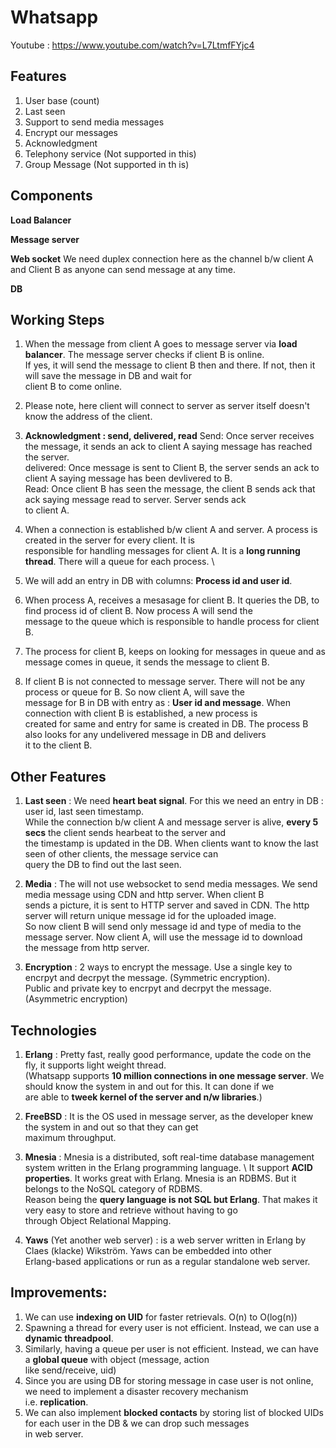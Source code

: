 # Whatsapp 

Youtube : https://www.youtube.com/watch?v=L7LtmfFYjc4

## Features  
1. User base (count)
2. Last seen
3. Support to send media messages
4. Encrypt our messages
5. Acknowledgment 
6. Telephony service (Not supported in this)
7. Group Message (Not supported in th is)

## Components 
**Load Balancer**

**Message server**

**Web socket**
We need duplex connection here as the channel b/w client A and Client B as anyone can send message at any time. 

**DB** 

## Working Steps
1. When the message from client A goes to message server via **load balancer**. The message server checks if client B is online.\
If yes, it will send the message to client B then and there. If not, then it will save the message in DB and wait for \
client B to come online.

2. Please note, here client will connect to server as server itself doesn't know the address of the client. 

3. **Acknowledgment : send, delivered, read**
Send: Once server receives the message, it sends an ack to client A saying message has reached the server. \
delivered: Once message is sent to Client B, the server sends an ack to client A saying message has been devlivered to B. \
Read: Once client B has seen the message, the client B sends ack that ack saying message read to server. Server sends ack \
to client A.

4. When a connection is established b/w client A and server. A process is created in the server for every client. It is \
responsible for handling messages for client A. It is a **long running thread**. There will a queue for each process. \

5. We will add an entry in DB with columns: **Process id and user id**. 

6. When process A, receives a mesasage for client B. It queries the DB, to find process id of client B. Now process A will send the \
message to the queue which is responsible to handle process for client B.

7. The process for client B, keeps on looking for messages in queue and as message comes in queue, it sends the message to client B.

8. If client B is not connected to message server. There will not be any process or queue for B. So now client A, will save the \
message for B in DB with entry as : **User id and message**. When connection with client B is established, a new process is \
created for same and entry for same is created in DB. The process B also looks for any undelivered message in DB and delivers \
it to the client B.

## Other Features
1. **Last seen** : We need **heart beat signal**. For this we need an entry in DB : user id, last seen timestamp. \
While the connection b/w client A and message server is alive, **every 5 secs** the client sends hearbeat to the server and \
the timestamp is updated in the DB. When clients want to know the last seen of other clients, the message service can \
query the DB to find out the last seen.

2. **Media** : The will not use websocket to send media messages. We send media message using CDN and http server. When client B \
sends a picture, it is sent to HTTP server and saved in CDN. The http server will return unique message id for the uploaded image. \
So now client B will send only message id and type of media to the message server. Now client A, will use the message id to download \
the message from http server. 

3. **Encryption** : 2 ways to encrypt the message. Use a single key to encrpyt and decrpyt the message. (Symmetric encryption). \
Public and private key to encrpyt and decrpyt the message. (Asymmetric encryption)

## Technologies
1. **Erlang** : Pretty fast, really good performance, update the code on the fly, it supports light weight thread. \
(Whatsapp supports **10 million connections in one message server**. We should know the system in and out for this. It can done if we \
are able to **tweek kernel of the server and n/w libraries**.)

2. **FreeBSD** : It is the OS used in message server, as the developer knew the system in and out so that they can get \
maximum throughput. 

3. **Mnesia** : Mnesia is a distributed, soft real-time database management system written in the Erlang programming language. \ 
It support **ACID properties**. It works great with Erlang. Mnesia is an RDBMS. But it belongs to the NoSQL category of RDBMS. \
Reason being the **query language is not SQL but Erlang**. That makes it very easy to store and retrieve without having to go \
through Object Relational Mapping. 

4. **Yaws** (Yet another web server) : is a web server written in Erlang by Claes (klacke) Wikström. Yaws can be embedded into other \
Erlang-based applications or run as a regular standalone web server.


## Improvements:
1. We can use **indexing on UID** for faster retrievals. O(n) to O(log(n))
2. Spawning a thread for every user is not efficient. Instead, we can use a **dynamic threadpool**.
3. Similarly, having a queue per user is not efficient. Instead, we can have a **global queue** with object (message, action \
like send/receive, uid)
4. Since you are using DB for storing message in case user is not online, we need to implement a disaster recovery mechanism \
i.e. **replication**.
5. We can also implement **blocked contacts** by storing list of blocked UIDs for each user in the DB & we can drop such messages \
in web server.

